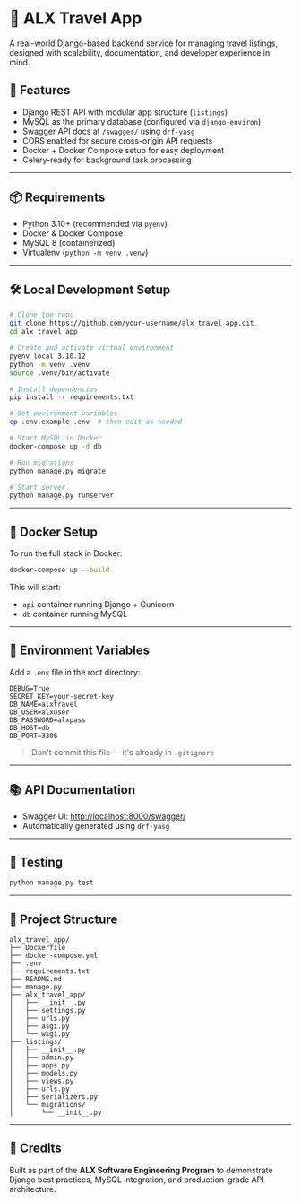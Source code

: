 # 🧭 ALX Travel App

A real-world Django-based backend service for managing travel listings, designed with scalability, documentation, and developer experience in mind.

## 🚀 Features

- Django REST API with modular app structure (`listings`)
- MySQL as the primary database (configured via `django-environ`)
- Swagger API docs at `/swagger/` using `drf-yasg`
- CORS enabled for secure cross-origin API requests
- Docker + Docker Compose setup for easy deployment
- Celery-ready for background task processing

---

## 📦 Requirements

- Python 3.10+ (recommended via `pyenv`)
- Docker & Docker Compose
- MySQL 8 (containerized)
- Virtualenv (`python -m venv .venv`)

---

## 🛠️ Local Development Setup

```bash
# Clone the repo
git clone https://github.com/your-username/alx_travel_app.git
cd alx_travel_app

# Create and activate virtual environment
pyenv local 3.10.12
python -m venv .venv
source .venv/bin/activate

# Install dependencies
pip install -r requirements.txt

# Set environment variables
cp .env.example .env  # then edit as needed

# Start MySQL in Docker
docker-compose up -d db

# Run migrations
python manage.py migrate

# Start server
python manage.py runserver
````

---

## 🐳 Docker Setup

To run the full stack in Docker:

```bash
docker-compose up --build
```

This will start:

* `api` container running Django + Gunicorn
* `db` container running MySQL

---

## 🔐 Environment Variables

Add a `.env` file in the root directory:

```env
DEBUG=True
SECRET_KEY=your-secret-key
DB_NAME=alxtravel
DB_USER=alxuser
DB_PASSWORD=alxpass
DB_HOST=db
DB_PORT=3306
```

> Don't commit this file — it's already in `.gitignore`

---

## 📚 API Documentation

* Swagger UI: [http://localhost:8000/swagger/](http://localhost:8000/swagger/)
* Automatically generated using `drf-yasg`

---

## 🧪 Testing

```bash
python manage.py test
```

---

## 🧱 Project Structure

```
alx_travel_app/
├── Dockerfile
├── docker-compose.yml
├── .env
├── requirements.txt
├── README.md
├── manage.py
├── alx_travel_app/
│   ├── __init__.py
│   ├── settings.py
│   ├── urls.py
│   ├── asgi.py
│   └── wsgi.py
├── listings/
│   ├── __init__.py
│   ├── admin.py
│   ├── apps.py
│   ├── models.py
│   ├── views.py
│   ├── urls.py
│   ├── serializers.py
│   └── migrations/
│       └── __init__.py
```

---

## 📌 Credits

Built as part of the **ALX Software Engineering Program** to demonstrate Django best practices, MySQL integration, and production-grade API architecture.
